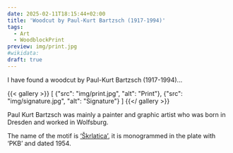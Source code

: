 ```yaml
---
date: 2025-02-11T18:15:44+02:00
title: 'Woodcut by Paul-Kurt Bartzsch (1917-1994)'
tags:
  - Art
  - WoodblockPrint
preview: img/print.jpg
#wikidata:
draft: true
---
```


I have found a woodcut by Paul-Kurt Bartzsch (1917-1994)...
<!--more-->

{{< gallery >}}
[
  {"src": "img/print.jpg", "alt": "Print"},
  {"src": "img/signature.jpg", "alt": "Signature"}
]
{{</ gallery >}}

Paul Kurt Bartzsch was mainly a painter and graphic artist who was born in Dresden and worked in Wolfsburg.

The name of the motif is [‘Škrlatica’](https://en.wikipedia.org/wiki/%C5%A0krlatica), it is monogrammed in the plate with ‘PKB’ and dated 1954.
